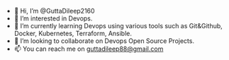 - 👋 Hi, I’m @GuttaDileep2160
- 👀 I’m interested in Devops.
- 🌱 I’m currently learning Devops using various tools such as Git&Github, Docker, Kubernetes, Terraform, Ansible.
- 💞️ I’m looking to collaborate on Devops Open Source Projects.
- 📫 You can reach me on guttadileep88@gmail.com

<!---
GuttaDileep2160/GuttaDileep2160 is a ✨ special ✨ repository because its `README.md` (this file) appears on your GitHub profile.
You can click the Preview link to take a look at your changes.
--->
